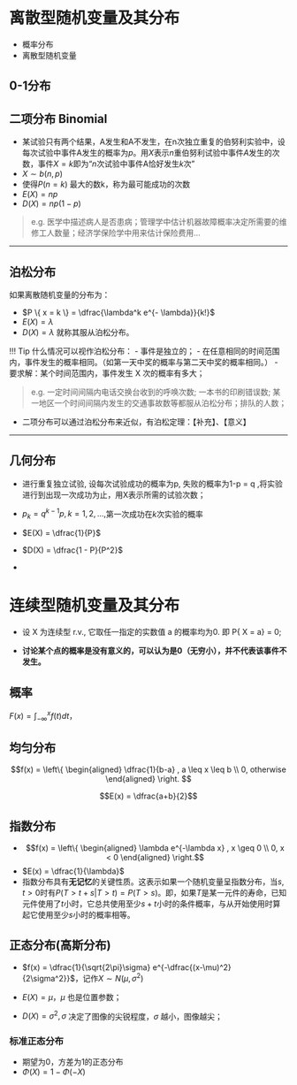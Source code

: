 # 离散型随机变量及其分布

- 概率分布
- 离散型随机变量

## 0-1分布

## 二项分布 Binomial

- 某试验只有两个结果，A发生和A不发生，在n次独立重复的伯努利实验中，设每次试验中事件A发生的概率为$p$。用$X$表示$n$重伯努利试验中事件$A$发生的次数，事件${X=k}$即为“$n$次试验中事件A恰好发生$k$次”
- $X \sim b(n,p)$
- 使得$P(n=k)$ 最大的数k，称为最可能成功的次数
- $E(X) = np$
- $D(X) = np(1-p)$

> e.g. 医学中描述病人是否患病；管理学中估计机器故障概率决定所需要的维修工人数量；经济学保险学中用来估计保险费用...

------
## 泊松分布

如果离散随机变量的分布为：

- $P \{ x = k \} = \dfrac{\lambda^k e^{- \lambda}}{k!}$
- $E(X) = \lambda$
- $D(X) = \lambda$
就称其服从泊松分布。

!!! Tip
    什么情况可以视作泊松分布：
    - 事件是独立的；
    - 在任意相同的时间范围内，事件发生的概率相同。（如第一天中奖的概率与第二天中奖的概率相同。）
    - 要求解：某个时间范围内，事件发生 X 次的概率有多大；

> e.g. 一定时间间隔内电话交换台收到的呼唤次数; 一本书的印刷错误数; 某一地区一个时间间隔内发生的交通事故数等都服从泊松分布；排队的人数；


- 二项分布可以通过泊松分布来近似，有泊松定理：【补充】、【意义】
  
------

## 几何分布

- 进行重复独立试验, 设每次试验成功的概率为p, 失败的概率为1-p = q  ,将实验进行到出现一次成功为止，用X表示所需的试验次数；
- $p_k = q^{k-1} p, k = 1,2,...,$第一次成功在$k$次实验的概率 
- $E(X) = \dfrac{1}{P}$
  

- $D(X) = \dfrac{1 - P}{P^2}$
- 


# 连续型随机变量及其分布


- 设 X 为连续型 r.v., 它取任一指定的实数值 a 的概率均为0. 即 P{ X = a} = 0;

- **讨论某个点的概率是没有意义的，可以认为是0（无穷小），并不代表该事件不发生。**


## 概率

$F(x) = \int^{x}_{-\infty} f(t) dt$，

## 均匀分布

$$f(x) = \left\{ \begin{aligned} \dfrac{1}{b-a} , a \leq x \leq b \\ 0, otherwise   \end{aligned} \right. $$

$$E(x) = \dfrac{a+b}{2}$$


## 指数分布

- $$f(x) = \left\{ \begin{aligned} \lambda e^{-\lambda x} , x \geq 0 \\ 0, x < 0 \end{aligned} \right.$$
- $E(x) = \dfrac{1}{\lambda}$
- 指数分布具有**无记忆**的关键性质。这表示如果一个随机变量呈指数分布，当$s,t>0$时有$P(T>t+s|T>t)=P(T>s)$。即，如果$T$是某一元件的寿命，已知元件使用了$t$小时，它总共使用至少$s+t$小时的条件概率，与从开始使用时算起它使用至少$s$小时的概率相等。

## 正态分布(高斯分布)

- $f(x) = \dfrac{1}{\sqrt{2\pi}\sigma} e^{-\dfrac{(x-\mu)^2}{2\sigma^2}}$，记作$X \sim N(\mu, \sigma^2)$

- $E(X) = \mu， \mu$ 也是位置参数；
- $D(X) = \sigma^2 , \sigma$ 决定了图像的尖锐程度，$\sigma$ 越小，图像越尖；
### 标准正态分布

- 期望为0，方差为1的正态分布
- $\Phi(X) =  1 - \Phi(-X)$


